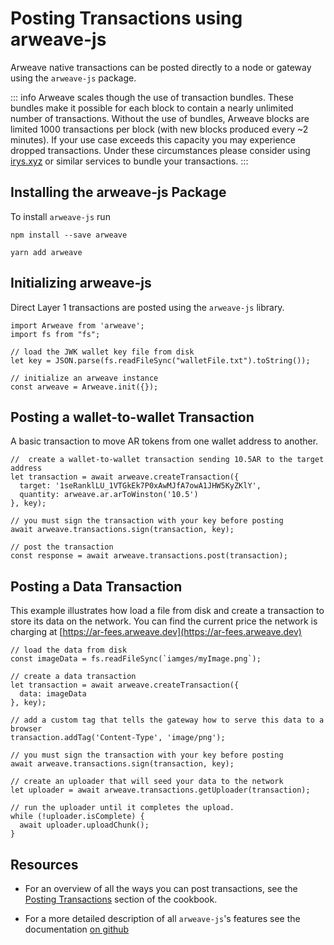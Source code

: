 # Posting Transactions using arweave-js

Arweave native transactions can be posted directly to a node or gateway using the `arweave-js` package.

::: info
Arweave scales though the use of transaction bundles. These bundles make it possible for each block to contain a nearly unlimited number of transactions. Without the use of bundles, Arweave blocks are limited 1000 transactions per block (with new blocks produced every ~2 minutes). If your use case exceeds this capacity you may experience dropped transactions. Under these circumstances please consider using [irys.xyz](./irys.md) or similar services to bundle your transactions.
:::

## Installing the arweave-js Package

To install `arweave-js` run
<CodeGroup>
<CodeGroupItem title="NPM">

```console:no-line-numbers
npm install --save arweave
```

  </CodeGroupItem>
  <CodeGroupItem title="YARN">

```console:no-line-numbers
yarn add arweave
```

  </CodeGroupItem>
</CodeGroup>

## Initializing arweave-js

Direct Layer 1 transactions are posted using the `arweave-js` library.

```js:no-line-numbers
import Arweave from 'arweave';
import fs from "fs";

// load the JWK wallet key file from disk
let key = JSON.parse(fs.readFileSync("walletFile.txt").toString());

// initialize an arweave instance
const arweave = Arweave.init({});
```

## Posting a wallet-to-wallet Transaction

A basic transaction to move AR tokens from one wallet address to another.

```js:no-line-numbers
//  create a wallet-to-wallet transaction sending 10.5AR to the target address
let transaction = await arweave.createTransaction({
  target: '1seRanklLU_1VTGkEk7P0xAwMJfA7owA1JHW5KyZKlY',
  quantity: arweave.ar.arToWinston('10.5')
}, key);

// you must sign the transaction with your key before posting
await arweave.transactions.sign(transaction, key);

// post the transaction
const response = await arweave.transactions.post(transaction);
```

## Posting a Data Transaction

This example illustrates how load a file from disk and create a transaction to store its data on the network. You can find the current price the network is charging at [https://ar-fees.arweave.dev](https://ar-fees.arweave.dev)

```js:no-line-numbers
// load the data from disk
const imageData = fs.readFileSync(`iamges/myImage.png`);

// create a data transaction
let transaction = await arweave.createTransaction({
  data: imageData
}, key);

// add a custom tag that tells the gateway how to serve this data to a browser
transaction.addTag('Content-Type', 'image/png');

// you must sign the transaction with your key before posting
await arweave.transactions.sign(transaction, key);

// create an uploader that will seed your data to the network
let uploader = await arweave.transactions.getUploader(transaction);

// run the uploader until it completes the upload.
while (!uploader.isComplete) {
  await uploader.uploadChunk();
}
```

## Resources

-   For an overview of all the ways you can post transactions, see the [Posting Transactions](../../concepts/post-transactions.md) section of the cookbook.

-   For a more detailed description of all `arweave-js`'s features see the documentation [on github](https://github.com/ArweaveTeam/arweave-js)
